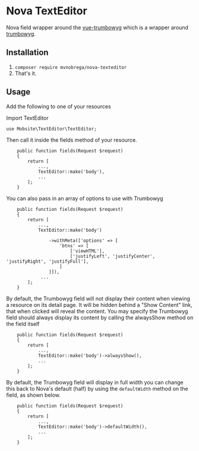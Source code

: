 # Nova TextEditor

Nova field wrapper around the [vue-trumbowyg](https://github.com/ankurk91/vue-trumbowyg) which is a wrapper around [trumbowyg](https://alex-d.github.io/Trumbowyg/).

## Installation
1. `composer require mvnobrega/nova-texteditor`
2. That's it.

## Usage
Add the following to one of your resources

Import TextEditor

`use Mobsite\TextEditor\TextEditor;`

Then call it inside the fields method of your resource.

```
    public function fields(Request $request)
    {
        return [
            ...,
            TextEditor::make('body'),
            ...
        ];
    }
```

You can also pass in an array of options to use with Trumbowyg
```
    public function fields(Request $request)
    {
        return [
            ...,
            TextEditor::make('body')

                ->withMeta(['options' => [
                    'btns' => [
                        ['viewHTML'],
                        ['justifyLeft', 'justifyCenter', 'justifyRight', 'justifyFull'],
                    ]
                ]]),
             ...
        ];
    }
```

By default, the Trumbowyg field will not display their content when viewing a resource on its detail page. It will be hidden behind a "Show Content" link, that when clicked will reveal the content. You may specify the Trumbowyg field should always display its content by calling the alwaysShow method on the field itself

```
    public function fields(Request $request)
    {
        return [
            ...,
            TextEditor::make('body')->alwaysShow(),
            ...
        ];
    }
```

By default, the Trumbowyg field will display in full width you can change this back to Nova's default (half) by using the `defaultWidth` method on the field, as shown below.

```
    public function fields(Request $request)
    {
        return [
            ...,
            TextEditor::make('body')->defaultWidth(),
            ...
        ];
    }
```
